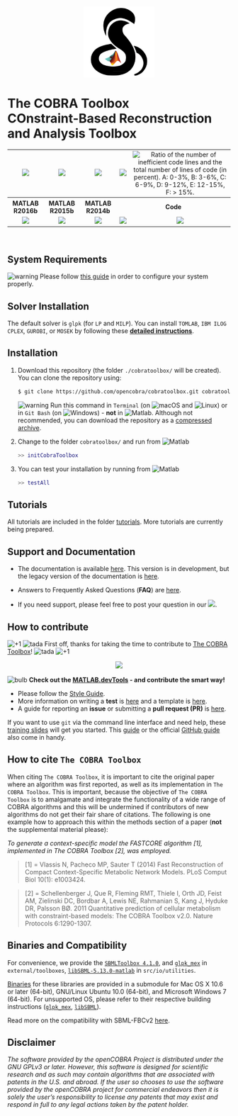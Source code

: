 <p align="center">
  <img class="readme_logo" src="https://raw.githubusercontent.com/opencobra/cobratoolbox/master/docs/source/_static/logo.png" height="160px"/>
</p>

The COBRA Toolbox <br> COnstraint-Based Reconstruction and Analysis Toolbox
=======================================================================

<table>
  <tr>
    <td><div align="center"><a href="https://opencobra.github.io/cobratoolbox/latest"><img src="https://img.shields.io/badge/COBRA-docs-blue.svg?maxAge=0"></a></div></td>
    <td><div align="center"><a href="https://groups.google.com/forum/#!forum/cobra-toolbox"><img src="https://img.shields.io/badge/COBRA-forum-blue.svg?maxAge=0"></a></div></td>
    <td><div align="center"><a href="https://github.com/opencobra/cobratoolbox/tree/master/tutorials"><img src="https://img.shields.io/badge/COBRA-tutorials-blue.svg?maxAge=0"></div></td>
    <td><div align="center"><a href="https://codecov.io/gh/opencobra/cobratoolbox/branch/master"><img src="https://codecov.io/gh/opencobra/cobratoolbox/branch/master/graph/badge.svg?maxAge=0"></a></div></td>
    <td><div align="center"><img src="https://prince.lcsb.uni.lu/jenkins/userContent/codegrade.svg?maxAge=0" alt="Ratio of the number of inefficient code lines and the total number of lines of code (in percent). A: 0-3%, B: 3-6%, C: 6-9%, D: 9-12%, E: 12-15%, F: > 15%."></div></td>
  </tr>
  <tr>
    <th style="text-align:center">MATLAB R2016b</th>
    <th style="text-align:center">MATLAB R2015b</th>
    <th style="text-align:center">MATLAB R2014b</th>
    <th style="text-align:center" colspan="2">Code</th>
  </tr>
  <tr>
    <td><div align="center"><a href="https://prince.lcsb.uni.lu/jenkins/job/COBRAToolbox-branches-auto/MATLAB_VER=R2016b/"><img src="https://prince.lcsb.uni.lu/jenkins/buildStatus/icon?job=COBRAToolbox-branches-auto/MATLAB_VER=R2016b"></a></div></td>
    <td><div align="center"><a href="https://prince.lcsb.uni.lu/jenkins/job/COBRAToolbox-branches-auto/MATLAB_VER=R2015b/"><img src="https://prince.lcsb.uni.lu/jenkins/buildStatus/icon?job=COBRAToolbox-branches-auto/MATLAB_VER=R2015b"></a></div></td>
    <td><div align="center"><a href="https://prince.lcsb.uni.lu/jenkins/job/COBRAToolbox-branches-auto/MATLAB_VER=R2014b/"><img src="https://prince.lcsb.uni.lu/jenkins/buildStatus/icon?job=COBRAToolbox-branches-auto/MATLAB_VER=R2014b"></a></div></td>
    <td><div align="center"><img src="https://img.shields.io/badge/Windows-passing-brightgreen.svg?maxAge=0"></div></td>
    <td><div align="center"><img src="https://img.shields.io/badge/macOS-passing-brightgreen.svg?maxAge=0"></div></td>
  </tr>
</table>
<br>

System Requirements
-------------------

<img src="https://prince.lcsb.uni.lu/jenkins/userContent/warning.png" height="20px" alt="warning"> Please follow [this guide](https://github.com/opencobra/cobratoolbox/blob/master/.github/REQUIREMENTS.md) in order to configure your system properly.

Solver Installation
-------------------

The default solver is `glpk` (for `LP` and `MILP`). You can install `TOMLAB`, `IBM ILOG CPLEX`, `GUROBI`, or `MOSEK` by following these **[detailed instructions](https://github.com/opencobra/cobratoolbox/blob/master/.github/SOLVERS.md)**.

Installation
------------

1. Download this repository (the folder `./cobratoolbox/` will be created). You can clone the repository using:
    ````bash
    $ git clone https://github.com/opencobra/cobratoolbox.git cobratoolbox
    ````
    <img src="https://prince.lcsb.uni.lu/jenkins/userContent/warning.png" height="20px" alt="warning"> Run this command in `Terminal` (on <img src="https://prince.lcsb.uni.lu/jenkins/userContent/apple.png" height="20px" alt="macOS"> and <img src="https://prince.lcsb.uni.lu/jenkins/userContent/linux.png" height="20px" alt="Linux">) or in `Git Bash` (on <img src="https://prince.lcsb.uni.lu/jenkins/userContent/windows.png" height="20px" alt="Windows">) - **not** in <img src="https://prince.lcsb.uni.lu/jenkins/userContent/matlab.png" height="20px" alt="Matlab">. Although not recommended, you can download the repository as a [compressed archive](https://github.com/opencobra/cobratoolbox/archive/master.zip).

2. Change to the folder `cobratoolbox/` and run from <img src="https://prince.lcsb.uni.lu/jenkins/userContent/matlab.png" height="20px" alt="Matlab">
    ````Matlab
    >> initCobraToolbox
    ````

3. You can test your installation by running from <img src="https://prince.lcsb.uni.lu/jenkins/userContent/matlab.png" height="20px" alt="Matlab">
    ````Matlab
    >> testAll
    ````

Tutorials
---------

All tutorials are included in the folder [tutorials](https://github.com/opencobra/cobratoolbox/tree/master/tutorials). More tutorials are currently being prepared.

Support and Documentation
--------------

- The documentation is available [here](http://opencobra.github.io/cobratoolbox). This version is in development, but the legacy version of the documentation is  [here](http://opencobra.github.io/cobratoolbox/deprecated/docs/index.html).

- Answers to Frequently Asked Questions (**FAQ**) are [here](https://github.com/opencobra/cobratoolbox/blob/master/.github/guides/FAQ.md).

- If you need support, please feel free to post your question in our <a href="https://groups.google.com/forum/#!forum/cobra-toolbox"><img src="https://img.shields.io/badge/COBRA-forum-blue.svg"></a>.

How to contribute
-----------------

<img src="https://prince.lcsb.uni.lu/jenkins/userContent/thumbsUP.png" height="20px" alt="+1">  <img src="https://prince.lcsb.uni.lu/jenkins/userContent/tada.png" height="20px" alt="tada"> First off, thanks for taking the time to contribute to [The COBRA Toolbox](https://github.com/opencobra/cobratoolbox)! <img src="https://prince.lcsb.uni.lu/jenkins/userContent/tada.png" height="20px" alt="tada"> <img src="https://prince.lcsb.uni.lu/jenkins/userContent/thumbsUP.png" height="20px" alt="+1">

<p align="center">
<img src="https://raw.githubusercontent.com/opencobra/MATLAB.devTools/develop/assets/devTools_logo.png" height="120px"/>
</p>

<img src="https://prince.lcsb.uni.lu/jenkins/userContent/bulb.png" height="20px" alt="bulb"> **Check out the [MATLAB.devTools](https://github.com/opencobra/MATLAB.devTools) - and contribute the smart way!**

- Please follow the [Style Guide](https://github.com/opencobra/cobratoolbox/blob/master/.github/guides/STYLEGUIDE.md).
- More information on writing a **test** is [here](https://github.com/opencobra/cobratoolbox/blob/master/.github/guides/TESTGUIDE.md) and a template is [here](https://github.com/opencobra/cobratoolbox/blob/master/.github/guides/testTemplate.m).
- A guide for reporting an **issue** or submitting a **pull request (PR)** is [here](https://github.com/opencobra/cobratoolbox/blob/master/.github/guides/ISSUEGUIDE.md).

If you want to use `git` via the command line interface and need help, these [training slides](https://uni-lu.github.io/slides/) will get you started. This [guide](https://www.digitalocean.com/community/tutorials/how-to-create-a-pull-request-on-github) or the official [GitHub guide](https://help.github.com/articles/creating-a-pull-request/) also come in handy.

How to cite `The COBRA Toolbox`
---------------

When citing `The COBRA Toolbox`, it is important to cite the original paper where an algorithm was first reported, as well as its implementation in `The COBRA Toolbox`. This is important, because the objective of `The COBRA Toolbox` is to amalgamate and integrate the functionality of a wide range of COBRA algorithms and this will be undermined if contributors of new algorithms do not get their fair share of citations. The following is one example how to approach this within the methods section of a paper (**not** the supplemental material please):

*To generate a context-specific model the FASTCORE algorithm [1], implemented in The COBRA Toolbox [2], was employed.*

>[1] = Vlassis N, Pacheco MP, Sauter T (2014) Fast Reconstruction of Compact Context-Specific Metabolic Network Models. PLoS Comput Biol 10(1): e1003424.
>

>[2] = Schellenberger J, Que R, Fleming RMT, Thiele I, Orth JD, Feist AM, Zielinski DC, Bordbar A, Lewis NE, Rahmanian S, Kang J, Hyduke DR, Palsson BØ. 2011 Quantitative prediction of cellular metabolism with constraint-based models: The COBRA Toolbox v2.0. Nature Protocols 6:1290-1307.
>

Binaries and Compatibility
---------------------------

For convenience, we provide the [`SBMLToolbox 4.1.0`](http://sbml.org/Software/SBMLToolbox), and [`glpk_mex`](https://github.com/blegat/glpkmex) in `external/toolboxes`, [`libSBML-5.13.0-matlab`](http://sbml.org/Software/libSBML) in `src/io/utilities`.

[Binaries](https://github.com/opencobra/COBRA.binary) for these libraries are provided in a submodule for Mac OS X 10.6 or later (64-bit), GNU/Linux Ubuntu 10.0 (64-bit), and Microsoft Windows 7 (64-bit).
For unsupported OS, please refer to their respective building instructions ([`glpk_mex`](https://github.com/blegat/glpkmex#instructions-for-compiling-from-source), [`libSBML`](http://sbml.org/Software/libSBML/5.13.0/docs//cpp-api/libsbml-installation.html)).

Read more on the compatibility with SBML-FBCv2 [here](https://github.com/opencobra/cobratoolbox/blob/master/.github/guides/NOTES.md).

Disclaimer
----------

*The software provided by the openCOBRA Project is distributed under the GNU GPLv3 or later.  However, this software is designed for scientific research and as such may contain algorithms that are associated with patents in the U.S. and abroad.  If the user so chooses to use the software provided by the openCOBRA project for commercial endeavors then it is solely the user’s responsibility to license any patents that may exist and respond in full to any legal actions taken by the patent holder.*
